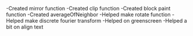 -Created mirror function
-Created clip function
-Created block paint function
  -Created averageOfNeighbor
-Helped make rotate function 
-Helped make discrete fourier transform
-Helped on greenscreen
-Helped a bit on align text
